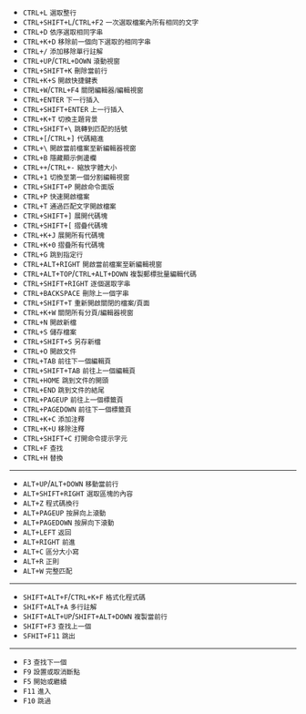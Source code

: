 - `CTRL+L` <small>選取整行</small>
- `CTRL+SHIFT+L`/`CTRL+F2` <small>一次選取檔案內所有相同的文字</small>
- `CTRL+D` <small>依序選取相同字串</small>
- `CTRL+K+D` <small>移除前一個向下選取的相同字串</small>
- `CTRL+/` <small>添加移除單行註解</small>
- `CTRL+UP`/`CTRL+DOWN` <small>滾動視窗</small>
- `CTRL+SHIFT+K` <small>刪除當前行</small>
- `CTRL+K+S` <small>開啟快捷鍵表</small>
- `CTRL+W`/`CTRL+F4` <small>關閉編輯器/編輯視窗</small>
- `CTRL+ENTER` <small>下一行插入</small>
- `CTRL+SHIFT+ENTER` <small>上一行插入</small>
- `CTRL+K+T` <small>切換主題背景</small>
- `CTRL+SHIFT+\` <small>跳轉到匹配的括號</small>
- `CTRL+[`/`CTRL+]` <small>代碼縮進</small>
- `CTRL+\` <small>開啟當前檔案至新編輯器視窗</small>
- `CTRL+B` <small>隱藏顯示側邊欄</small>
- `CTRL++`/`CTRL+-` <small>縮放字體大小</small>
- `CTRL+1` <small>切換至第一個分割編輯視窗</small>
- `CTRL+SHIFT+P` <small>開啟命令面版</small>
- `CTRL+P` <small>快速開啟檔案</small>
- `CTRL+T` <small>通過匹配文字開啟檔案</small>
- `CTRL+SHIFT+]` <small>展開代碼塊</small>
- `CTRL+SHIFT+[` <small>摺疊代碼塊</small>
- `CTRL+K+J` <small>展開所有代碼塊</small>
- `CTRL+K+0` <small>摺疊所有代碼塊</small>
- `CTRL+G` <small>跳到指定行</small>
- `CTRL+ALT+RIGHT` <small>開啟當前檔案至新編輯視窗</small>
- `CTRL+ALT+TOP`/`CTRL+ALT+DOWN` <small>複製郵標批量編輯代碼</small>
- `CTRL+SHIFT+RIGHT` <small>逐個選取字串</small>
- `CTRL+BACKSPACE` <small>刪除上一個字串</small>
- `CTRL+SHIFT+T` <small>重新開啟關閉的檔案/頁面</small>
- `CTRL+K+W` <small>關閉所有分頁/編輯器視窗</small>
- `CTRL+N` <small>開啟新檔</small>
- `CTRL+S` <small>儲存檔案</small>
- `CTRL+SHIFT+S` <small>另存新檔</small>
- `CTRL+O` <small>開啟文件</small>
- `CTRL+TAB` <small>前往下一個編輯頁</small>
- `CTRL+SHIFT+TAB` <small>前往上一個編輯頁</small>
- `CTRL+HOME` <small>跳到文件的開頭</small>
- `CTRL+END` <small>跳到文件的結尾</small>
- `CTRL+PAGEUP` <small>前往上一個標籤頁</small>
- `CTRL+PAGEDOWN` <small>前往下一個標籤頁</small>
- `CTRL+K+C` <small>添加注釋</small>
- `CTRL+K+U` <small>移除注釋</small>
- `CTRL+SHIFT+C` <small>打開命令提示字元</small>
- `CTRL+F` <small>查找</small>
- `CTRL+H` <small>替換</small>

---

- `ALT+UP`/`ALT+DOWN` <small>移動當前行</small>
- `ALT+SHIFT+RIGHT` <small>選取區塊的內容</small>
- `ALT+Z` <small>程式碼換行</small>
- `ALT+PAGEUP` <small>按屏向上滾動</small>
- `ALT+PAGEDOWN` <small>按屏向下滾動</small>
- `ALT+LEFT` <small>返回</small>
- `ALT+RIGHT` <small>前進</small>
- `ALT+C` <small>區分大小寫</small>
- `ALT+R` <small>正則</small>
- `ALT+W` <small>完整匹配</small>

---

- `SHIFT+ALT+F`/`CTRL+K+F` <small>格式化程式碼</small>
- `SHIFT+ALT+A` <small>多行註解</small>
- `SHIFT+ALT+UP`/`SHIFT+ALT+DOWN` <small>複製當前行</small>
- `SHIFT+F3` <small>查找上一個</small>
- `SFHIT+F11` <small>跳出</small>

---

- `F3` <small>查找下一個</small>
- `F9` <small>設置或取消斷點</small>
- `F5` <small>開始或繼續</small>
- `F11` <small>進入</small>
- `F10` <small>跳過</small>
